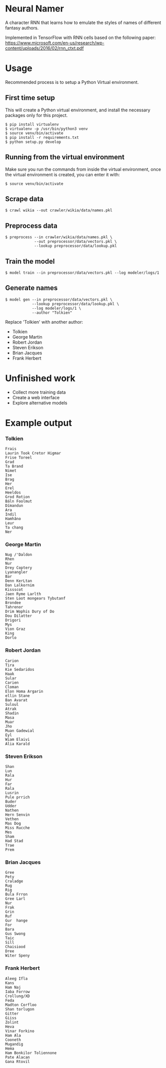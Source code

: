 # Neural Namer

A character RNN that learns how to emulate the styles of names of different
fantasy authors.

Implemented in TensorFlow with RNN cells based on the following paper:
https://www.microsoft.com/en-us/research/wp-content/uploads/2016/02/rnn_ctxt.pdf

Usage
=====

Recommended process is to setup a Python Virtual environment.

First time setup
----------------

This will create a Python virtual environment, and install the necessary
packages only for this project.

    $ pip install virtualenv
    $ virtualenv -p /usr/bin/python3 venv
    $ source venv/bin/activate
    $ pip install -r requirements.txt
    $ python setup.py develop

Running from the virtual environment
------------------------------------

Make sure you run the commands from inside the virtual environment, once the
virtual environment is created, you can enter it with:

    $ source venv/bin/activate

Scrape data
-----------

    $ crawl wikia --out crawler/wikia/data/names.pkl

Preprocess data
---------------

    $ preprocess --in crawler/wikia/data/names.pkl \
                 --out preprocessor/data/vectors.pkl \
                 --lookup preprocessor/data/lookup.pkl

Train the model
---------------

    $ model train --in preprocessor/data/vectors.pkl --log modeler/logs/1

Generate names
--------------

    $ model gen --in preprocessor/data/vectors.pkl \
                --lookup preprocessor/data/lookup.pkl \
                --log modeler/logs/1 \
                --author "Tolkien"

Replace 'Tolkien' with another author:

* Tolkien
* George Martin
* Robert Jordan
* Steven Erikson
* Brian Jacques
* Frank Herbert

Unfinished work
===============

* Collect more training data
* Create a web interface
* Explore alternative models

Example output
==============

### Tolkien

    Frais
    Laurin Took Cretor Higmar
    Frise Toreel
    Grad
    Ta Brand
    Nimet
    Ise
    Brag
    Her
    Erel
    Heeldos
    Grod Rotion
    Báln Foolmut
    Dímandun
    Ara
    Indil
    Hamhâno
    Leur
    Ta chang
    Ner

### George Martin

    Nug /'Daldon
    Rhen
    Nur
    Drey Coptery
    Lyanangler
    Bar
    Denn KerLtan
    Dan Lalkornim
    Kissscot
    Jaen Ryme Larlth
    Sten Loot mongears Tybutanf
    Brondee
    Tahrenor
    Drim Wophis Dury of Do
    Dou Dilatter
    Drigori
    Mys
    Vion Graz
    King
    Dorlo

### Robert Jordan

    Carion
    Tira
    Kie Sedaridos
    Haak
    Sular
    Carien
    Cloman
    Elon Homa Argarin
    ellin Stane
    Ban Avarat
    Suloul
    Atrak
    Shadin
    Masa
    Muar
    Jho
    Muan Gadewial
    Eyl
    Wiam Elaivi
    Alia Karald

### Steven Erikson

    Shan
    Lun
    Rala
    Hur
    Far
    Rala
    Lusrin
    Pule prrich
    Buder
    Udder
    Nathen
    Hern Senvin
    Vethen
    Mas Dog
    Miss Rucche
    Mes
    Sham
    Had Stad
    Trae
    Prem

### Brian Jacques

    Gree
    Pety
    Craladge
    Rug
    Rig
    Bula Frron
    Gree Larl
    Nur
    Frak
    Grin
    Ruf
    Gur  hange
    For
    Bara
    Gus Swong
    Taic
    Sill
    Chaisiood
    Dree
    Witer Speny

### Frank Herbert

    Aleeg Ifla
    Kans
    Ham Naj
    Iaba Forrow
    Crollung/XD
    Feda
    Madton Corfloo
    Shan torlugon
    Gitter
    Giiss
    Zolint
    Heva
    Vinar Forkino
    Ham Ala
    Cooneth
    Mugandig
    Hema
    Ham Bonkilor Toliennone
    Pate Alacan
    Gana Rtovil
